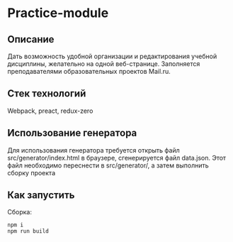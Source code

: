 # Practice-module

## Описание
Дать возможность удобной организации и редактирования учебной дисциплины, желательно на одной веб-странице.
Заполняется преподавателями образовательных проектов Mail.ru.

## Стек технологий
Webpack, preact, redux-zero

## Использование генератора
Для использования генератора требуется открыть файл src/generator/index.html в браузере,
сгенерируется файл data.json. Этот файл необходимо переснести в src/generator/, а затем выполнить сборку проекта

## Как запустить  
Сборка:
```
npm i
npm run build
```